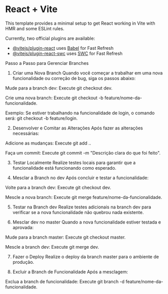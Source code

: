 # React + Vite

This template provides a minimal setup to get React working in Vite with HMR and some ESLint rules.

Currently, two official plugins are available:

- [@vitejs/plugin-react](https://github.com/vitejs/vite-plugin-react/blob/main/packages/plugin-react/README.md) uses [Babel](https://babeljs.io/) for Fast Refresh
- [@vitejs/plugin-react-swc](https://github.com/vitejs/vite-plugin-react-swc) uses [SWC](https://swc.rs/) for Fast Refresh

Passo a Passo para Gerenciar Branches
1. Criar uma Nova Branch
Quando você começar a trabalhar em uma nova funcionalidade ou correção de bug, siga os passos abaixo:

Mude para a branch dev:
Execute git checkout dev.

Crie uma nova branch:
Execute git checkout -b feature/nome-da-funcionalidade.

Exemplo:
Se estiver trabalhando na funcionalidade de login, o comando será:
git checkout -b feature/login.

2. Desenvolver e Comitar as Alterações
Após fazer as alterações necessárias:

Adicione as mudanças:
Execute git add ..

Faça um commit:
Execute git commit -m "Descrição clara do que foi feito".

3. Testar Localmente
Realize testes locais para garantir que a funcionalidade está funcionando como esperado.

4. Mesclar a Branch no dev
Após concluir e testar a funcionalidade:

Volte para a branch dev:
Execute git checkout dev.

Mescle a nova branch:
Execute git merge feature/nome-da-funcionalidade.

5. Testar na Branch dev
Realize testes adicionais na branch dev para verificar se a nova funcionalidade não quebrou nada existente.

6. Mesclar dev no master
Quando a nova funcionalidade estiver testada e aprovada:

Mude para a branch master:
Execute git checkout master.

Mescle a branch dev:
Execute git merge dev.

7. Fazer o Deploy
Realize o deploy da branch master para o ambiente de produção.

8. Excluir a Branch de Funcionalidade
Após a mesclagem:

Exclua a branch de funcionalidade:
Execute git branch -d feature/nome-da-funcionalidade.